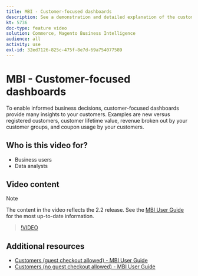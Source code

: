```yaml
---
title: MBI - Customer-focused dashboards
description: See a demonstration and detailed explanation of the customer-focused dashboards.
kt: 5736
doc-type: feature video
solution: Commerce, Magento Business Intelligence
audience: all
activity: use
exl-id: 32ed7126-825c-475f-8e7d-69a754077589
---
```

# MBI - Customer-focused dashboards

To enable informed business decisions, customer-focused dashboards provide many insights to your customers. Examples are new versus registered customers, customer lifetime value, revenue broken out by your customer groups, and coupon usage by your customers.

## Who is this video for?

- Business users
- Data analysts

## Video content

>[!NOTE]
>
>The content in the video reflects the 2.2 release. See the [MBI User Guide](https://experienceleague.adobe.com/docs/commerce-business-intelligence/mbi/guide-overview.html) for the most up-to-date information.

>[!VIDEO](https://video.tv.adobe.com/v/35990?quality=12&learn=on)

## Additional resources

- [Customers (guest checkout allowed) - MBI User Guide](https://experienceleague.adobe.com/docs/commerce-business-intelligence/mbi/build/dashboards/dashboards-pro.html#customers-(guest-checkout-allowed))
- [Customers (no guest checkout allowed) - MBI User Guide](https://experienceleague.adobe.com/docs/commerce-business-intelligence/mbi/build/dashboards/dashboards-pro.html#customers-(no-guest-checkout-allowed))

